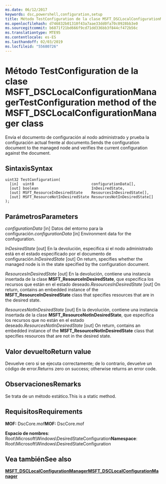 ```yaml
---
ms.date: 06/12/2017
keywords: dsc,powershell,configuration,setup
title: Método TestConfiguration de la clase MSFT_DSCLocalConfigurationManager
ms.openlocfilehash: d746832b01310f43a7aae33dd0fa70c0928bb3e0
ms.sourcegitcommit: b6871f21bd666f9cd71dd336bb3f844cf472b56c
ms.translationtype: MTE95
ms.contentlocale: es-ES
ms.lasthandoff: 02/03/2019
ms.locfileid: "55680726"
---
```

# <a name="testconfiguration-method-of-the-msftdsclocalconfigurationmanager-class"></a><span data-ttu-id="344d8-103">Método TestConfiguration de la clase MSFT_DSCLocalConfigurationManager</span><span class="sxs-lookup"><span data-stu-id="344d8-103">TestConfiguration method of the MSFT_DSCLocalConfigurationManager class</span></span>

<span data-ttu-id="344d8-104">Envía el documento de configuración al nodo administrado y prueba la configuración actual frente al documento.</span><span class="sxs-lookup"><span data-stu-id="344d8-104">Sends the configuration document to the managed node and verifies the current configuration against the document.</span></span>

## <a name="syntax"></a><span data-ttu-id="344d8-105">Sintaxis</span><span class="sxs-lookup"><span data-stu-id="344d8-105">Syntax</span></span>

```mof
uint32 TestConfiguration(
  [in]  uint8                          configurationData[],
  [out] boolean                        InDesiredState,
  [out] MSFT_ResourceInDesiredState    ResourcesInDesiredState[],
  [out] MSFT_ResourceNotInDesiredState ResourcesNotInDesiredState[]
);
```

## <a name="parameters"></a><span data-ttu-id="344d8-106">Parámetros</span><span class="sxs-lookup"><span data-stu-id="344d8-106">Parameters</span></span>

<span data-ttu-id="344d8-107">*configurationData* \[in\] Datos del entorno para la configuración.</span><span class="sxs-lookup"><span data-stu-id="344d8-107">*configurationData* \[in\] Environment data for the confuguration.</span></span>

<span data-ttu-id="344d8-108">*InDesiredState* \[out\] En la devolución, especifica si el nodo administrado está en el estado especificado por el documento de configuración.</span><span class="sxs-lookup"><span data-stu-id="344d8-108">*InDesiredState* \[out\] On return, specifies whether the managed node is in the state specified by the configuration document.</span></span>

<span data-ttu-id="344d8-109">*ResourcesInDesiredState* \[out\] En la devolución, contiene una instancia insertada de la clase **MSFT_ResourceInDesiredState**, que especifica los recursos que están en el estado deseado.</span><span class="sxs-lookup"><span data-stu-id="344d8-109">*ResourcesInDesiredState* \[out\] On return, contains an embedded instance of the **MSFT_ResourceInDesiredState** class that specifies resources that are in the desired state.</span></span>

<span data-ttu-id="344d8-110">*ResourcesNotInDesiredState* \[out\] En la devolución, contiene una instancia insertada de la clase **MSFT_ResourceNotInDesiredState**, que especifica los recursos que no están en el estado deseado.</span><span class="sxs-lookup"><span data-stu-id="344d8-110">*ResourcesNotInDesiredState* \[out\] On return, contains an embedded instance of the **MSFT_ResourceNotInDesiredState** class that specifies resources that are not in the desired state.</span></span>

## <a name="return-value"></a><span data-ttu-id="344d8-111">Valor devuelto</span><span class="sxs-lookup"><span data-stu-id="344d8-111">Return value</span></span>

<span data-ttu-id="344d8-112">Devuelve cero si se ejecuta correctamente; de lo contrario, devuelve un código de error.</span><span class="sxs-lookup"><span data-stu-id="344d8-112">Returns zero on success; otherwise returns an error code.</span></span>

## <a name="remarks"></a><span data-ttu-id="344d8-113">Observaciones</span><span class="sxs-lookup"><span data-stu-id="344d8-113">Remarks</span></span>

<span data-ttu-id="344d8-114">Se trata de un método estático.</span><span class="sxs-lookup"><span data-stu-id="344d8-114">This is a static method.</span></span>

## <a name="requirements"></a><span data-ttu-id="344d8-115">Requisitos</span><span class="sxs-lookup"><span data-stu-id="344d8-115">Requirements</span></span>

<span data-ttu-id="344d8-116">**MOF:** DscCore.mof</span><span class="sxs-lookup"><span data-stu-id="344d8-116">**MOF:** DscCore.mof</span></span>

<span data-ttu-id="344d8-117">**Espacio de nombres**: Root\Microsoft\Windows\DesiredStateConfiguration</span><span class="sxs-lookup"><span data-stu-id="344d8-117">**Namespace**: Root\Microsoft\Windows\DesiredStateConfiguration</span></span>

## <a name="see-also"></a><span data-ttu-id="344d8-118">Vea también</span><span class="sxs-lookup"><span data-stu-id="344d8-118">See also</span></span>

[<span data-ttu-id="344d8-119">**MSFT_DSCLocalConfigurationManager**</span><span class="sxs-lookup"><span data-stu-id="344d8-119">**MSFT_DSCLocalConfigurationManager**</span></span>](msft-dsclocalconfigurationmanager.md)